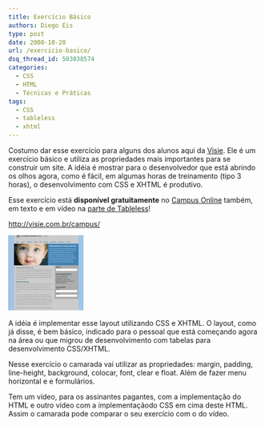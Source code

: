 ```yaml
---
title: Exercício Básico
authors: Diego Eis
type: post
date: 2008-10-20
url: /exercicio-basico/
dsq_thread_id: 503038574
categories:
  - CSS
  - HTML
  - Técnicas e Práticas
tags:
  - CSS
  - tableless
  - xhtml
---
```

Costumo dar esse exercício para alguns dos alunos aqui da [Visie][1]. Ele é um exercício básico e utiliza as propriedades mais importantes para se construir um site. A idéia é mostrar para o desenvolvedor que está abrindo os olhos agora, como é fácil, em algumas horas de treinamento (tipo 3 horas), o desenvolvimento com CSS e XHTML é produtivo.<!--more-->

Esse exercício está **disponível gratuitamente** no [Campus Online][2] também, em texto e em vídeo na [parte de Tableless][3]!
  
<http://visie.com.br/campus/>

[<img class="alignleft size-thumbnail wp-image-1026" title="Layout Básico de Tableless" src="https://raw.githubusercontent.com/diegoeis/tableless-static-images/master/2008/10/layout-tableless-150x150.jpg" alt="Exercício de Tableless do Campus Online" width="150" height="150" />][4]

A idéia é implementar esse layout utilizando CSS e XHTML. O layout, como já disse, é bem básico, indicado para o pessoal que está começando agora na área ou que migrou de desenvolvimento com tabelas para desenvolvimento CSS/XHTML.

Nesse exercício o camarada vai utilizar as propriedades: margin, padding, line-height, background, colocar, font, clear e float. Além de fazer menu horizontal e e formulários.

Tem um vídeo, para os assinantes pagantes, com a implementação do HTML e outro vídeo com a implementaçãodo CSS em cima deste HTML. Assim o camarada pode comparar o seu exercício com o do vídeo.

 [1]: http://visie.com.br/treinamento/
 [2]: http://visie.com.br/campus/ "Videos tutoriais sobre Tableless"
 [3]: http://visie.com.br/campus/assunto/1 "Videos tutoriais sobre Tableless"
 [4]: http://visie.com.br/campus/static/media/exemplos/tableless/layout-tableless/layout-tableless.jpg